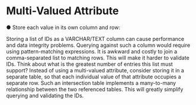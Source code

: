 # Multi-Valued Attribute

● Store each value in its own column and row:  

Storing a list of IDs as a VARCHAR/TEXT column can cause performance and data integrity
problems. Querying against such a column would require using pattern-matching
expressions. It is awkward and costly to join a comma-separated list to matching rows.
This will make it harder to validate IDs. Think about what is the greatest number of
entries this list must support? Instead of using a multi-valued attribute,
consider storing it in a separate table, so that each individual value of that attribute
occupies a separate row. Such an intersection table implements a many-to-many relationship
between the two referenced tables. This will greatly simplify querying and validating
the IDs.